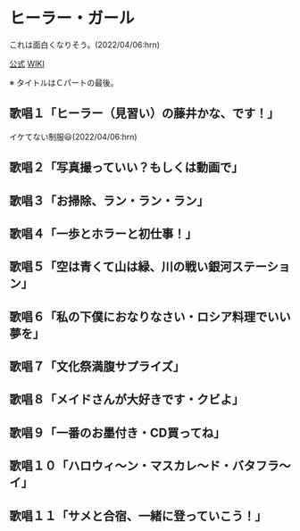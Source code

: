 # ヒーラー・ガール

これは面白くなりそう。(2022/04/06:hrn)

[公式](https://healer-girl.jp/) 
[WIKI](https://ja.wikipedia.org/wiki/%E3%83%92%E3%83%BC%E3%83%A9%E3%83%BC%E3%82%AC%E3%83%BC%E3%83%AB%E3%82%BA) 

※ タイトルはＣパートの最後。

## 歌唱１「ヒーラー（見習い）の藤井かな、です！」

イケてない制服:smiley:(2022/04/06:hrn)

## 歌唱２「写真撮っていい？もしくは動画で」

## 歌唱３「お掃除、ラン・ラン・ラン」

## 歌唱４「一歩とホラーと初仕事！」

## 歌唱５「空は青くて山は緑、川の戦い銀河ステーション」

## 歌唱６「私の下僕におなりなさい・ロシア料理でいい夢を」

## 歌唱７「文化祭満腹サプライズ」

## 歌唱８「メイドさんが大好きです・クビよ」

## 歌唱９「一番のお墨付き・CD買ってね」

## 歌唱１０「ハロウィ～ン・マスカレ～ド・バタフラ～イ」

## 歌唱１１「サメと合宿、一緒に登っていこう！」
